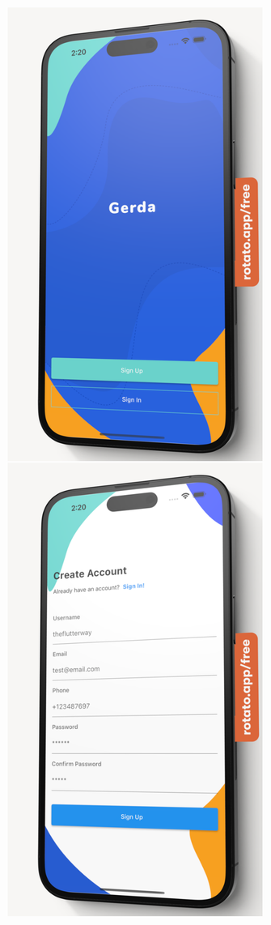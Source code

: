 <!-- # doctor_consultant_app_ui

A new Flutter project.

## Getting Started

This project is a starting point for a Flutter application.

A few resources to get you started if this is your first Flutter project:

- [Lab: Write your first Flutter app](https://docs.flutter.dev/get-started/codelab)
- [Cookbook: Useful Flutter samples](https://docs.flutter.dev/cookbook)

For help getting started with Flutter development, view the
[online documentation](https://docs.flutter.dev/), which offers tutorials,
samples, guidance on mobile development, and a full API reference. -->


<img src="https://raw.githubusercontent.com/MohamadCompany/doctor_consultant/main/assets/images/DoctorConsultantAppUI-1.png" alt="DoctorConsultantAppUI_1">
<img src="https://raw.githubusercontent.com/MohamadCompany/doctor_consultant/main/assets/images/DoctorConsultantAppUI-2.png" alt="DoctorConsultantAppUI_2">